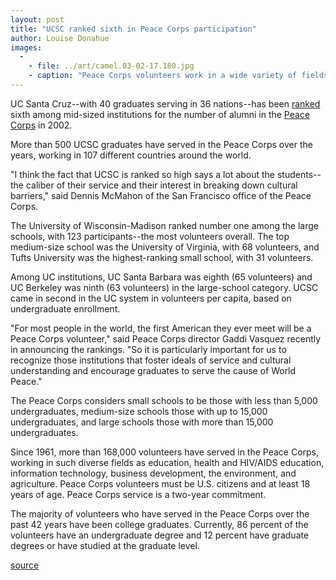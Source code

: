 ```yaml
---
layout: post
title: "UCSC ranked sixth in Peace Corps participation"
author: Louise Donahue
images:
  -
    - file: ../art/camel.03-02-17.180.jpg
    - caption: "Peace Corps volunteers work in a wide variety of fields. This volunteer, Vivian Colon, served as an English Teacher in Turkmenistan, in Central Asia. Photo courtesy Peace Corps"
---
```


UC Santa Cruz--with 40 graduates serving in 36 nations--has been [ranked][1] sixth among mid-sized institutions for the number of alumni in the [Peace Corps][2] in 2002.

More than 500 UCSC graduates have served in the Peace Corps over the years, working in 107 different countries around the world.   
  
"I think the fact that UCSC is ranked so high says a lot about the students--the caliber of their service and their interest in breaking down cultural barriers," said Dennis McMahon of the San Francisco office of the Peace Corps.   

The University of Wisconsin-Madison ranked number one among the large schools, with 123 participants--the most volunteers overall. The top medium-size school was the University of Virginia, with 68 volunteers, and Tufts University was the highest-ranking small school, with 31 volunteers.   

Among UC institutions, UC Santa Barbara was eighth (65 volunteers) and UC Berkeley was ninth (63 volunteers) in the large-school category. UCSC came in second in the UC system in volunteers per capita, based on undergraduate enrollment.   

"For most people in the world, the first American they ever meet will be a Peace Corps volunteer," said Peace Corps director Gaddi Vasquez recently in announcing the rankings. "So it is particularly important for us to recognize those institutions that foster ideals of service and cultural understanding and encourage graduates to serve the cause of World Peace."   

The Peace Corps considers small schools to be those with less than 5,000 undergraduates, medium-size schools those with up to 15,000 undergraduates, and large schools those with more than 15,000 undergraduates.  
  
Since 1961, more than 168,000 volunteers have served in the Peace Corps, working in such diverse fields as education, health and HIV/AIDS education, information technology, business development, the environment, and agriculture. Peace Corps volunteers must be U.S. citizens and at least 18 years of age. Peace Corps service is a two-year commitment.  

The majority of volunteers who have served in the Peace Corps over the past 42 years have been college graduates. Currently, 86 percent of the volunteers have an undergraduate degree and 12 percent have graduate degrees or have studied at the graduate level.  

[1]: http://www.peacecorps.gov/news/news/view.cfm?news_id=745
[2]: http://www.peacecorps.gov/indexf.cfm

[source](http://www1.ucsc.edu/currents/02-03/02-17/peace_corps.html "Permalink to peace_corps")
